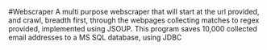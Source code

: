 #Webscraper
A multi purpose webscraper that will start at the url provided, and crawl, breadth first, through the webpages collecting matches to regex provided, implemented using JSOUP. This program saves 10,000 collected email addresses to a MS SQL database, using JDBC
